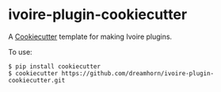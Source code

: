 ivoire-plugin-cookiecutter
==========================

A [Cookiecutter](https://pypi.python.org/pypi/cookiecutter/) template for
making Ivoire plugins.

To use:

```
$ pip install cookiecutter
$ cookiecutter https://github.com/dreamhorn/ivoire-plugin-cookiecutter.git
```
